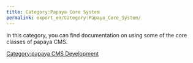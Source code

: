 ```yaml
---
title: Category:Papaya Core System
permalink: export_en/Category:Papaya_Core_System/
---
```


In this category, you can find documentation on using some of the core classes of papaya CMS.

[Category:papaya CMS Development](export_en/Category:papaya_CMS_Development.md)